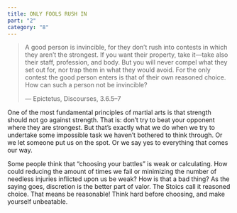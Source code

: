 ```yaml
---
title: ONLY FOOLS RUSH IN
part: "2"
category: "8"
---
```


> A good person is invincible, for they don’t rush into contests in which they aren’t the strongest. If you want their property, take it—take also their staff, profession, and body. But you will never compel what they set out for, nor trap them in what they would avoid. For the only contest the good person enters is that of their own reasoned choice. How can such a person not be invincible?
>
> — Epictetus, Discourses, 3.6.5–7

One of the most fundamental principles of martial arts is that strength should not go against strength. That is: don’t try to beat your opponent where they are strongest. But that’s exactly what we do when we try to undertake some impossible task we haven’t bothered to think through. Or we let someone put us on the spot. Or we say yes to everything that comes our way.

Some people think that “choosing your battles” is weak or calculating. How could reducing the amount of times we fail or minimizing the number of needless injuries inflicted upon us be weak? How is that a bad thing? As the saying goes, discretion is the better part of valor. The Stoics call it reasoned choice. That means be reasonable! Think hard before choosing, and make yourself unbeatable.
